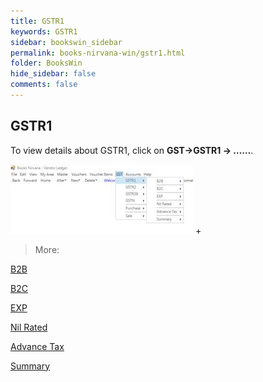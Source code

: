 ```yaml
---
title: GSTR1
keywords: GSTR1
sidebar: bookswin_sidebar
permalink: books-nirvana-win/gstr1.html
folder: BooksWin
hide_sidebar: false
comments: false
---
```


## GSTR1

To view details about GSTR1, click on **GST->GSTR1 -> ……**.

![](/images/gstr1.jpg)
+



> More:

[B2B]()

[B2C]()

[EXP]()

[Nil Rated]()

[Advance Tax]()

[Summary]()
